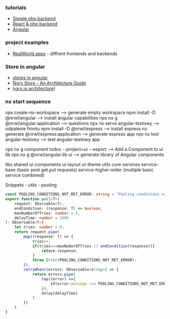 ### tutorials
- [Simple php backend](https://www.youtube.com/watch?v=sbDkHuY9p8w&list=PLjxbCynJ0Gd9SEi9RnXOPcaEIhITFtruB)
- [React & php backend](https://www.youtube.com/watch?v=BPGIrau9dW4)
- [Angular](https://www.youtube.com/watch?v=htPYk6QxacQ)

### project examples
- [RealWorld apps](https://github.com/gothinkster/realworld) - diffrent frontends and backends


### Store in angular 
- [stores in angular](https://blog.angular-university.io/angular-2-redux-ngrx-rxjs/)
- [Ngrx Store - An Architecture Guide](https://blog.angular-university.io/angular-ngrx-store-and-effects-crash-course/)
- [ngrx.io architecture](https://ngrx.io/guide/data/architecture-overview))

### nx start sequence
npx create-nx-workspace 					                        --> generate empty workspace
npm install -D @nrwl/angular 					                    --> install angular capabilities
npx nx g @nrwl/angular:application 				                --> questions
npx nx serve angular-testowy					                    --> odpalenie frontu
npm install -D @nrwl/express					                    --> install express
nx generate @nrwl/express:application <express-app-name> 	--> generate express app
npx nx test angular-testowy                               --> test angular-testowy app


npx nx g component todos --project=ui --export            --> Add a Component to ui lib
npx nx g @nrwl/angular:lib ui                             --> generate library of Angular components



libs
  shared
    ui-components
    ui-layout
    ui-theme
    utils
    core
    services
      service-base (basic post get put requests)
      service-higher-order (multiple basic service combined)
      
Snippets - utils - pooling
```typescript
const POOLING_CONDITIONS_NOT_MET_ERROR: string = "Pooling conditions not met error";
export function poll<T>(
    request: Obsrvable<T>,
    endCondition: (response: T) => boolean,
    maxNumberOfTries: number = 5,
    delayTime: number = 2000
): Observable<T>{
    let tries: number = 0;
    return request.pipe(
        map((response: T) => {
            tries++;
            if(tries===maxNuberOfTries || endCondition(response)){
                return response;
            }
            throw Error(POOLING_CONDITIONS_NOT_MET_ERROR);
        }),
        retryWhen((errors: Observable<Array>) => {
            return errors.pipe(
                tap((error) =>{
                    if(error.message !== POOLING_CONDITIONS_NOT_MET_ERROR) throw error
                }),
                delay(delayTime)
            )
        })
    )
}
```
